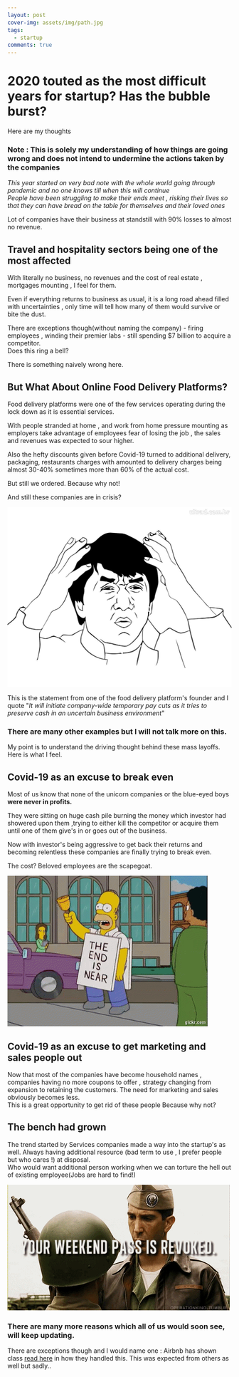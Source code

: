 ```yaml
---
layout: post
cover-img: assets/img/path.jpg
tags:
  - startup
comments: true
---
```


# 2020 touted as the most difficult years for startup? Has the bubble burst?<br>

Here are my thoughts

### Note : **This is solely my understanding of how things are going wrong and does not intend to undermine the actions taken by the companies**

_This year started on very bad note with the whole world going through pandemic and no one knows till when this will continue<br>
People have been struggling to make their ends meet , risking their lives so that they can have bread on the table for themselves and their loved ones_

Lot of companies have their business at standstill with 90% losses to almost no revenue.

## Travel and hospitality sectors being one of the most affected

With literally no business, no revenues and the cost of real estate , mortgages mounting , I feel for them.

Even if everything returns to business as usual, it is a long road ahead filled with uncertainties , only time will tell how many of them would survive or bite the dust.

There are exceptions though(without naming the company) - firing employees , winding their premier labs - still spending $7 billion to acquire a competitor.<br>
Does this ring a bell?

There is something naively wrong here.

## But What About Online Food Delivery Platforms?

Food delivery platforms were one of the few services operating during the lock down as it is essential services.

With people stranded at home , and work from home pressure mounting as employers take advantage of employees fear of losing the job , the sales and revenues was expected to sour higher.

Also the hefty discounts given before Covid-19 turned to additional delivery, packaging, restaurants charges with amounted to delivery charges being almost 30-40% sometimes more than 60% of the actual cost.

But still we ordered. Because why not!

And still these companies are in crisis?

![Meme](/assets/img/jackie-meme.jpeg)

This is the statement from one of the food delivery platform's founder and I quote "_It will initiate company-wide temporary pay cuts as it tries to preserve cash in an uncertain business environment_"

### There are many other examples but I will not talk more on this.

My point is to understand the driving thought behind these mass layoffs.<br>
Here is what I feel.

## Covid-19 as an excuse to break even

Most of us know that none of the unicorn companies or the blue-eyed boys **were never in profits.**

They were sitting on huge cash pile burning the money which investor had showered upon them ,trying to either kill the competitor or acquire them until one of them give's in or goes out of the business.

Now with investor's being aggressive to get back their returns and becoming relentless these companies are finally trying to break even.

The cost? Beloved employees are the scapegoat.

![scapegoat](/assets/img/tenor_simpson.gif)

## Covid-19 as an excuse to get marketing and sales people out

Now that most of the companies have become household names , companies having no more coupons to offer , strategy changing from expansion to retaining the customers. The need for marketing and sales obviously becomes less.<br>
This is a great opportunity to get rid of these people Because why not?

## The bench had grown

The trend started by Services companies made a way into the startup's as well. Always having additional resource (bad term to use , I prefer people but who cares !) at disposal.<br>
Who would want additional person working when we can torture the hell out of existing employee(Jobs are hard to find!)

![weekend](/assets/img/ross-weekend.gif)

### There are many more reasons which all of us would soon see, will keep updating.

There are exceptions though and I would name one : Airbnb has shown class [read here](https://news.airbnb.com/a-message-from-co-founder-and-ceo-brian-chesky/) in how they handled this. This was expected from others as well but sadly..<br>
